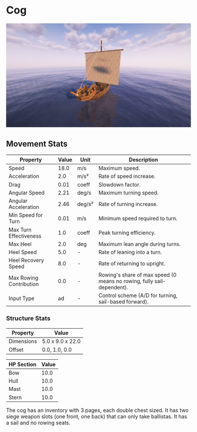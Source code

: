 # Cog

![cog](../../assets/cog.png)

## Movement Stats

| Property                  | Value | Unit    | Description |
|---------------------------|-------|---------|-------------|
| Speed                     | 18.0  | m/s     | Maximum speed. |
| Acceleration              | 2.0   | m/s²    | Rate of speed increase. |
| Drag                      | 0.01  | coeff   | Slowdown factor. |
| Angular Speed             | 2.21  | deg/s   | Maximum turning speed. |
| Angular Acceleration      | 2.46  | deg/s²  | Rate of turning increase. |
| Min Speed for Turn        | 0.01  | m/s     | Minimum speed required to turn. |
| Max Turn Effectiveness    | 1.0   | coeff   | Peak turning efficiency. |
| Max Heel                  | 2.0   | deg     | Maximum lean angle during turns. |
| Heel Speed                | 5.0   | -       | Rate of leaning into a turn. |
| Heel Recovery Speed       | 8.0   | -       | Rate of returning to upright. |
| Max Rowing Contribution   | 0.0   | -       | Rowing's share of max speed (0 means no rowing, fully sail-dependent). |
| Input Type                | ad    | -       | Control scheme (A/D for turning, sail-based forward). |

### Structure Stats

| Property    | Value          |
|-------------|----------------|
| Dimensions  | 5.0 x 9.0 x 22.0 |
| Offset      | 0.0, 1.0, 0.0  |

| HP Section | Value |
|------------|-------|
| Bow        | 10.0  |
| Hull       | 10.0  |
| Mast       | 10.0  |
| Stern      | 10.0  |

The cog has an inventory with 3 pages, each double chest sized. It has two siege weapon slots (one front, one back) that can only take ballistas. It has a sail and no rowing seats.
